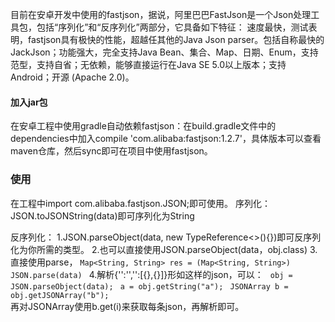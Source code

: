 目前在安卓开发中使用的fastjson，据说，阿里巴巴FastJson是一个Json处理工具包，包括“序列化”和“反序列化”两部分，它具备如下特征：
速度最快，测试表明，fastjson具有极快的性能，超越任其他的Java Json parser。包括自称最快的JackJson；功能强大，完全支持Java Bean、集合、Map、日期、Enum，支持范型，支持自省；无依赖，能够直接运行在Java SE 5.0以上版本；支持Android；开源 (Apache 2.0)。

#### 加入jar包 
在安卓工程中使用gradle自动依赖fastjson：在build.gradle文件中的dependencies中加入compile 'com.alibaba:fastjson:1.2.7'，具体版本可以查看maven仓库，然后sync即可在项目中使用fastjson。

### 使用
在工程中import com.alibaba.fastjson.JSON;即可使用。
序列化：JSON.toJSONString(data)即可序列化为String

反序列化：
1.JSON.parseObject(data, new TypeReference<>(){})即可反序列化为你所需的类型。
2.也可以直接使用JSON.parseObject(data，obj.class)
3.直接使用parse，
`Map<String, String> res = (Map<String, String>) JSON.parse(data) `
4.解析{'':'','':[{},{}]}形如这样的json，可以：
` obj = JSON.parseObject(data);`
` a = obj.getString("a");`
` JSONArray b = obj.getJSONArray("b");`  
再对JSONArray使用b.get(i)来获取每条json，再解析即可。


